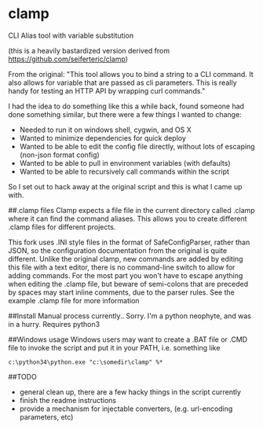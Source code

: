 # clamp
CLI Alias tool with variable substitution

(this is a heavily bastardized version derived from https://github.com/seiferteric/clamp)

From the original: "This tool allows you to bind a string to a CLI command. It also allows for variable that are passed as cli parameters. This is really handy for testing an HTTP API by wrapping curl commands."

I had the idea to do something like this a while back, found someone had done something similar, but there were a few things I wanted to change:

- Needed to run it on windows shell, cygwin, and OS X
- Wanted to minimize dependencies for quick deploy
- Wanted to be able to edit the config file directly, without lots of escaping (non-json format config)
- Wanted to be able to pull in environment variables (with defaults)
- Wanted to be able to recursively call commands within the script

So I set out to hack away at the original script and this is what I came up with.


##.clamp files
Clamp expects a file file in the current directory called .clamp where it can find the command aliases. This allows you to create different .clamp files for different projects.

This fork uses .INI style files in the format of SafeConfigParser, rather than JSON, so the configuration documentation from the original is quite different.  Unlike the original clamp, new commands are added by editing this file with a text editor, there is no command-line switch to allow for adding commands.  For the most part you won't have to escape anything when editing the .clamp file, but beware of semi-colons that are preceded by spaces may start inline comments, due to the parser rules.  See the example .clamp file for more information


##Install
Manual process currently.. Sorry.  I'm a python neophyte, and was in a hurry.
Requires python3

##Windows usage
Windows users may want to create a .BAT file or .CMD file to invoke the script and put it in your PATH, i.e. something like
```
c:\python34\python.exe "c:\somedir\clamp" %*
```

##TODO
- general clean up, there are a few hacky things in the script currently
- finish the readme instructions
- provide a mechanism for injectable converters, (e.g. url-encoding parameters, etc)

